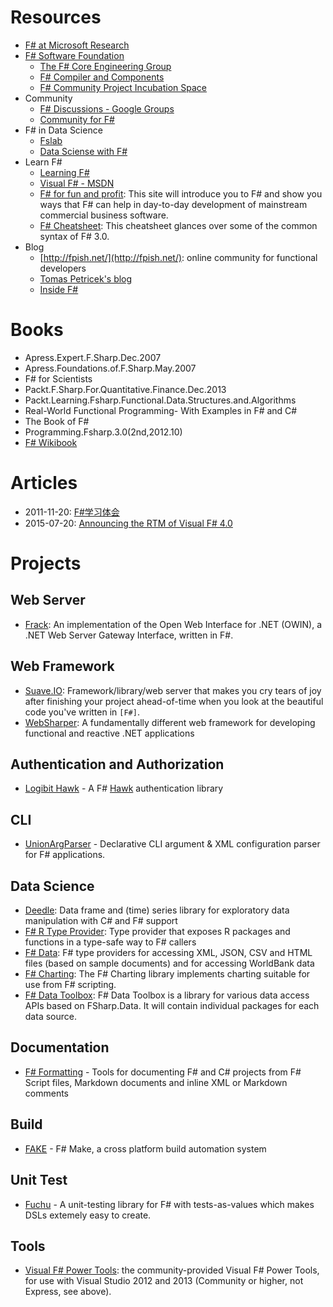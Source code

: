 # Resources

- [F# at Microsoft Research](http://research.microsoft.com/en-us/projects/fsharp/)
- [F# Software Foundation](http://fsharp.org/)
	- [The F# Core Engineering Group](http://fsharp.github.io/)
	- [F# Compiler and Components](https://github.com/fsharp)
	- [F# Community Project Incubation Space](https://github.com/fsprojects)
- Community
	- [F# Discussions - Google Groups](https://groups.google.com/forum/#!forum/fsharp-opensource)
	- [Community for F#](http://c4fsharp.net/)
- F# in Data Science
	- [Fslab](http://fslab.org/)
	- [Data Sciense with F#](http://fsharp.org/guides/data-science/index.html)
- Learn F#
	- [Learning F#](http://fsharp.org/about/learning.html)
	- [Visual F# - MSDN](https://msdn.microsoft.com/en-us/library/dd233154.aspx)
	- [F# for fun and profit](http://fsharpforfunandprofit.com/): This site will introduce you to F# and show you ways that F# can help in day-to-day development of mainstream commercial business software.
	- [F# Cheatsheet](http://dungpa.github.io/fsharp-cheatsheet/): This cheatsheet glances over some of the common syntax of F# 3.0.
- Blog
	- [http://fpish.net/](http://fpish.net/): online community for functional developers
	- [Tomas Petricek's blog](http://tomasp.net/blog/)
	- [Inside F#](https://lorgonblog.wordpress.com/)

	
# Books

- Apress.Expert.F.Sharp.Dec.2007
- Apress.Foundations.of.F.Sharp.May.2007
- F# for Scientists
- Packt.F.Sharp.For.Quantitative.Finance.Dec.2013
- Packt.Learning.Fsharp.Functional.Data.Structures.and.Algorithms
- Real-World Functional Programming- With Examples in F# and C#
- The Book of F#
- Programming.Fsharp.3.0(2nd,2012.10)
- [F# Wikibook](https://en.wikibooks.org/wiki/Programming:F_Sharp)

# Articles

- 2011-11-20: [F#学习体会](http://blog.csdn.net/jostey/article/details/6994354)
- 2015-07-20: [Announcing the RTM of Visual F# 4.0](http://blogs.msdn.com/b/dotnet/archive/2015/07/20/announcing-the-rtm-of-visual-f-4-0.aspx)

# Projects

## Web Server

- [Frack](https://github.com/fractureio/frack): An implementation of the Open Web Interface for .NET (OWIN), a .NET Web Server Gateway Interface, written in F#.

## Web Framework

- [Suave.IO](http://suave.io/): Framework/library/web server that makes you cry tears of joy after finishing your project ahead-of-time when you look at the beautiful code you've written in `[F#]`.
- [WebSharper](http://websharper.com/): A fundamentally different web framework for developing functional and reactive .NET applications

## Authentication and Authorization

- [Logibit Hawk](https://github.com/logibit/logibit.hawk/) - A F# [Hawk](https://github.com/hueniverse/hawk#usage-example) authentication library

## CLI

- [UnionArgParser](https://github.com/nessos/UnionArgParser) - Declarative CLI argument & XML configuration parser for F# applications.

## Data Science

- [Deedle](http://bluemountaincapital.github.io/Deedle/): Data frame and (time) series library for exploratory data manipulation with C# and F# support
- [F# R Type Provider](http://bluemountaincapital.github.io/FSharpRProvider/): Type provider that exposes R packages and functions in a type-safe way to F# callers
- [F# Data](http://fsharp.github.io/FSharp.Data/): F# type providers for accessing XML, JSON, CSV and HTML files (based on sample documents) and for accessing WorldBank data
- [F# Charting](http://fslab.org/FSharp.Charting/): The F# Charting library implements charting suitable for use from F# scripting.
- [F# Data Toolbox](http://fsprojects.github.io/FSharp.Data.Toolbox/): F# Data Toolbox is a library for various data access APIs based on FSharp.Data. It will contain individual packages for each data source.

## Documentation

- [F# Formatting](http://tpetricek.github.io/FSharp.Formatting/) - Tools for documenting F# and C# projects from F# Script files, Markdown documents and inline XML or Markdown comments

## Build

- [FAKE](https://github.com/fsharp/FAKE) - F# Make, a cross platform build automation system

## Unit Test

- [Fuchu](https://github.com/mausch/Fuchu) - A unit-testing library for F# with tests-as-values which makes DSLs extemely easy to create.

## Tools

- [Visual F# Power Tools](http://fsprojects.github.io/VisualFSharpPowerTools/): the community-provided Visual F# Power Tools, for use with Visual Studio 2012 and 2013 (Community or higher, not Express, see above).